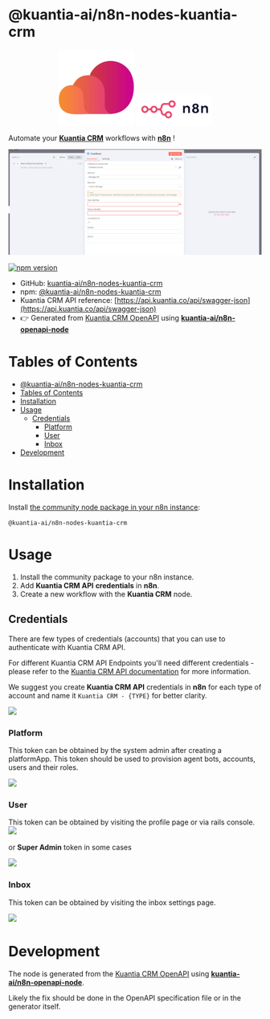 # @kuantia-ai/n8n-nodes-kuantia-crm

<p align="center">
  <img src="./kuantia.png" width='150px'/>
  <img src="./n8n.png" width='150px'/>
</p>

Automate your
[**Kuantia CRM**](https://www.kuantia.co/)
workflows with
[**n8n**](https://n8n.io/)
!

![screenshot](node.png)

[![npm version](https://img.shields.io/npm/v/@kuantia-ai/n8n-nodes-kuantia-crm.svg)](https://www.npmjs.com/package/@kuantia-ai/n8n-nodes-kuantia-crm)

- GitHub: [kuantia-ai/n8n-nodes-kuantia-crm](http://github.com/kuantia-ai/n8n-nodes-kuantia-crm)
- npm: [@kuantia-ai/n8n-nodes-kuantia-crm](https://www.npmjs.com/package/@kuantia-ai/n8n-nodes-kuantia-crm)
- Kuantia CRM API reference: [https://api.kuantia.co/api/swagger-json](https://api.kuantia.co/api/swagger-json)
- 👉 Generated from
  [Kuantia CRM OpenAPI](https://api.kuantia.co/api/swagger-json)
  using
  [**kuantia-ai/n8n-openapi-node**](https://github.com/kuantia-ai/n8n-openapi-node)

# Tables of Contents

<!-- toc -->

- [@kuantia-ai/n8n-nodes-kuantia-crm](#kuantia-ain8n-nodes-kuantia-crm)
- [Tables of Contents](#tables-of-contents)
- [Installation](#installation)
- [Usage](#usage)
  - [Credentials](#credentials)
    - [Platform](#platform)
    - [User](#user)
    - [Inbox](#inbox)
- [Development](#development)

<!-- tocstop -->

# Installation
Install [the community node package in your n8n instance](https://docs.n8n.io/integrations/community-nodes/installation/gui-install/):
```
@kuantia-ai/n8n-nodes-kuantia-crm
```

# Usage
1. Install the community package to your n8n instance.
2. Add **Kuantia CRM API** **credentials** in **n8n**.
3. Create a new workflow with the **Kuantia CRM** node.

## Credentials
There are few types of credentials (accounts) that you can use to authenticate with Kuantia CRM API.

For different Kuantia CRM API Endpoints you'll need different credentials - please
refer to the [Kuantia CRM API documentation](https://api.kuantia.co/api/swagger-json) for more information.

We suggest you create **Kuantia CRM API** credentials in **n8n** for each type of account and name it `Kuantia CRM - {TYPE}` 
for better clarity.

![](./screenshots/n8n-credentials.png)

### Platform
This token can be obtained by the system admin after creating a platformApp. This token should be used to provision agent bots, accounts, users and their roles.

![](./screenshots/kuantia-crm-platform-token.png)

### User
This token can be obtained by visiting the profile page or via rails console.
![](./screenshots/kuantia-crm-profile-token.png)

or **Super Admin** token in some cases

![](./screenshots/kuantia-crm-admin-token.png)

### Inbox
This token can be obtained by visiting the inbox settings page.

![](./screenshots/kuantia-crm-inbox-token.png)

# Development
The node is generated from the
[Kuantia CRM OpenAPI](https://api.kuantia.co/api/swagger-json)
using
[**kuantia-ai/n8n-openapi-node**](https://github.com/kuantia-ai/n8n-openapi-node).

Likely the fix should be done in the OpenAPI specification file or in the generator itself.
